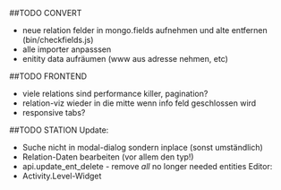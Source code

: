 ##TODO CONVERT
* neue relation felder in mongo.fields aufnehmen und alte entfernen (bin/checkfields.js)
* alle importer anpasssen
* enitity data aufräumen (www aus adresse nehmen, etc)

##TODO FRONTEND
* viele relations sind performance killer, pagination?
* relation-viz wieder in die mitte wenn info feld geschlossen wird
* responsive tabs?

##TODO STATION
Update:
* Suche nicht in modal-dialog sondern inplace (sonst umständlich)
* Relation-Daten bearbeiten (vor allem den typ!)
* api.update_ent_delete - remove _all_ no longer needed entities
Editor:
* Activity.Level-Widget